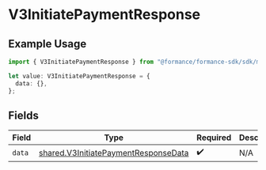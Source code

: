 # V3InitiatePaymentResponse

## Example Usage

```typescript
import { V3InitiatePaymentResponse } from "@formance/formance-sdk/sdk/models/shared";

let value: V3InitiatePaymentResponse = {
  data: {},
};
```

## Fields

| Field                                                                                               | Type                                                                                                | Required                                                                                            | Description                                                                                         |
| --------------------------------------------------------------------------------------------------- | --------------------------------------------------------------------------------------------------- | --------------------------------------------------------------------------------------------------- | --------------------------------------------------------------------------------------------------- |
| `data`                                                                                              | [shared.V3InitiatePaymentResponseData](../../../sdk/models/shared/v3initiatepaymentresponsedata.md) | :heavy_check_mark:                                                                                  | N/A                                                                                                 |